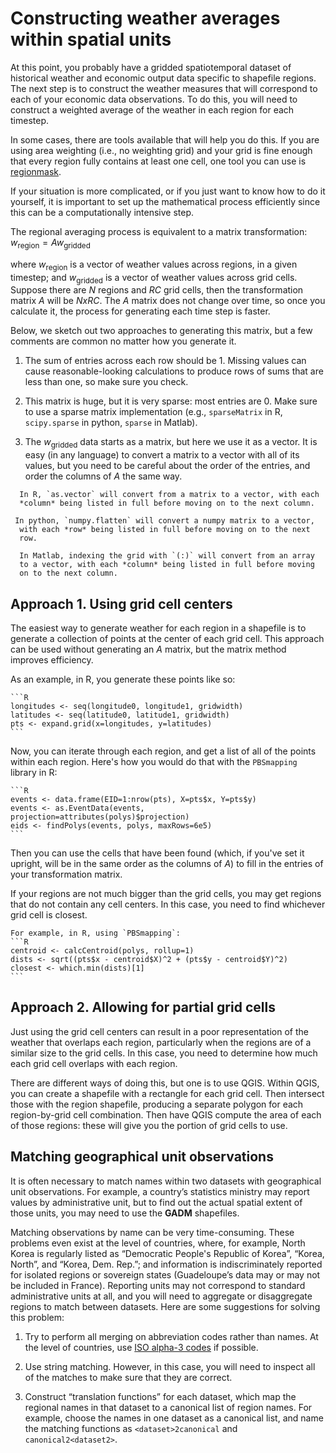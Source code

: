 # Constructing weather averages within spatial units
 
At this point, you probably have a gridded spatiotemporal dataset of historical weather and economic output data specific to shapefile regions. The next step is to construct the weather measures that will correspond to each of your economic data observations. To do this, you will need to construct a weighted average of the weather in each region for each timestep.
 
In some cases, there are tools available that will help you do this. If you are using area weighting (i.e., no weighting grid) and your grid is fine enough that every region fully contains at least one cell, one tool you can use is
[regionmask](http://www.matteodefelice.name/post/aggregating-gridded-data/).
 
If your situation is more complicated, or if you just want to know how to do it yourself, it is important to set up the mathematical process efficiently since this can be a computationally intensive step.
 
The regional averaging process is equivalent to a matrix transformation: 
$w_\text{region} = A w_\text{gridded}$
 
where $w_\text{region}$ is a vector of weather values across
regions, in a given timestep; and $w_\text{gridded}$ is a vector of
weather values across grid cells. Suppose there are $N$ regions and
$R C$ grid cells, then the transformation matrix $A$ will be $N x
R C$. The $A$ matrix does not change over time, so once you
calculate it, the process for generating each time step is faster.
 
Below, we sketch out two approaches to generating this matrix, but a few comments are common no matter how you generate it.
 
1. The sum of entries across each row should be 1. Missing values can
  cause reasonable-looking calculations to produce rows of sums that are
  less than one, so make sure you check.
 
2. This matrix is huge, but it is very sparse: most entries
  are 0. Make sure to use a sparse matrix implementation (e.g.,
  `sparseMatrix` in R, `scipy.sparse` in python, `sparse` in Matlab).
 
3. The $w_\text{gridded}$ data starts as a matrix, but here we use
  it as a vector. It is easy (in any language) to convert a matrix
  to a vector with all of its values, but you need to be careful
  about the order of the entries, and order the columns of $A$ the
  same way.
 
````{tabbed} R
  In R, `as.vector` will convert from a matrix to a vector, with each
  *column* being listed in full before moving on to the next column.
````
````{tabbed} Python
 In python, `numpy.flatten` will convert a numpy matrix to a vector,
  with each *row* being listed in full before moving on to the next
  row.
````
````{tabbed} Matlab
  In Matlab, indexing the grid with `(:)` will convert from an array
  to a vector, with each *column* being listed in full before moving
  on to the next column.
````

## Approach 1. Using grid cell centers
 
The easiest way to generate weather for each region in a shapefile is
to generate a collection of points at the center of each grid
cell. This approach can be used without generating an $A$ matrix,
but the matrix method improves efficiency.
 
As an example, in R, you generate these points like so:
````{tabbed} R
```R
longitudes <- seq(longitude0, longitude1, gridwidth)
latitudes <- seq(latitude0, latitude1, gridwidth)
pts <- expand.grid(x=longitudes, y=latitudes)
```
````
 
Now, you can iterate through each region, and get a list of all of the
points within each region. Here's how you would do that with the
`PBSmapping` library in R:
````{tabbed} R
```R
events <- data.frame(EID=1:nrow(pts), X=pts$x, Y=pts$y)
events <- as.EventData(events, projection=attributes(polys)$projection)
eids <- findPolys(events, polys, maxRows=6e5)
```
````

Then you can use the cells that have been found (which, if you've set
it upright, will be in the same order as the columns of $A$) to
fill in the entries of your transformation matrix.
 
If your regions are not much bigger than the grid cells, you may get
regions that do not contain any cell centers. In this case, you need
to find whichever grid cell is closest. 
````{tabbed} R
For example, in R, using `PBSmapping`:
```R
centroid <- calcCentroid(polys, rollup=1)
dists <- sqrt((pts$x - centroid$X)^2 + (pts$y - centroid$Y)^2)
closest <- which.min(dists)[1]
```
````
 
## Approach 2. Allowing for partial grid cells
 
Just using the grid cell centers can result in a poor representation
of the weather that overlaps each region, particularly when the
regions are of a similar size to the grid cells. In this case, you
need to determine how much each grid cell overlaps with each region.
 
There are different ways of doing this, but one is to use QGIS.
Within QGIS, you can create a shapefile with a rectangle for each grid
cell. Then intersect those with the region shapefile, producing a
separate polygon for each region-by-grid cell combination. Then have
QGIS compute the area of each of those regions: these will give you
the portion of grid cells to use.
 
## Matching geographical unit observations
 
It is often necessary to match names within two datasets with geographical unit observations. For example, a country’s statistics ministry may report values by administrative unit, but to find out the actual spatial extent of those units, you may need to use the **GADM** shapefiles.
 
Matching observations by name can be very time-consuming. These problems even exist at the level of countries, where, for example, North Korea is regularly listed as “Democratic People's Republic of Korea”, “Korea, North”, and “Korea, Dem. Rep.”; and information is indiscriminately reported for isolated regions or sovereign states (Guadeloupe’s data may or may not be included in France). Reporting units may not correspond to standard administrative units at all, and you will need to aggregate or disaggregate regions to match between datasets. Here are some suggestions for solving this problem:
 
1. Try to perform all merging on abbreviation codes rather than names. At the level of countries, use [ISO alpha-3 codes](https://www.nationsonline.org/oneworld/country_code_list.htm) if possible.
 
2. Use string matching. However, in this case, you will need to inspect all of the matches to make sure that they are correct.
 
3. Construct “translation functions” for each dataset, which map the regional names in that dataset to a canonical list of region names. For example, choose the names in one dataset as a canonical list, and name the matching functions as `<dataset>2canonical` and `canonical2<dataset2>`.